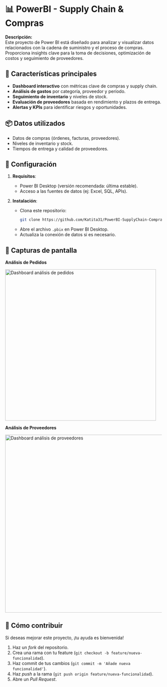 # 📊 PowerBI - Supply Chain & Compras  

**Descripción:**  
Este proyecto de Power BI está diseñado para analizar y visualizar datos relacionados con la cadena de suministro y el proceso de compras. Proporciona insights clave para la toma de decisiones, optimización de costos y seguimiento de proveedores.  

## 🚀 Características principales  
- **Dashboard interactivo** con métricas clave de compras y supply chain.  
- **Análisis de gastos** por categoría, proveedor y período.  
- **Seguimiento de inventario** y niveles de stock.  
- **Evaluación de proveedores** basada en rendimiento y plazos de entrega.  
- **Alertas y KPIs** para identificar riesgos y oportunidades.  

## 📦 Datos utilizados  
- Datos de compras (órdenes, facturas, proveedores).  
- Niveles de inventario y stock.  
- Tiempos de entrega y calidad de proveedores.  

## 🔧 Configuración  
1. **Requisitos**:  
   - Power BI Desktop (versión recomendada: última estable).  
   - Acceso a las fuentes de datos (ej: Excel, SQL, APIs).  

2. **Instalación**:  
   - Clona este repositorio:  
     ```bash
     git clone https://github.com/Katita31/PowerBI-SupplyChain-Compras.git
     ```
   - Abre el archivo `.pbix` en Power BI Desktop.  
   - Actualiza la conexión de datos si es necesario.  

## 📸 Capturas de pantalla  

**Análisis de Pedidos**

 <img width="485" alt="Dashboard análisis de pedidos" src="https://github.com/user-attachments/assets/2e0749c4-78ee-438d-8a8b-439bd202c825" />

 **Análisis de Proveedores**

<img width="570" alt="Dashboard análisis de proveedores" src="https://github.com/user-attachments/assets/d08fcb9b-8629-4a2b-9279-6037d1cec774" />



## 📌 Cómo contribuir  
Si deseas mejorar este proyecto, ¡tu ayuda es bienvenida!  
1. Haz un *fork* del repositorio.  
2. Crea una rama con tu feature (`git checkout -b feature/nueva-funcionalidad`).  
3. Haz commit de tus cambios (`git commit -m 'Añade nueva funcionalidad'`).  
4. Haz *push* a la rama (`git push origin feature/nueva-funcionalidad`).  
5. Abre un *Pull Request*.  

